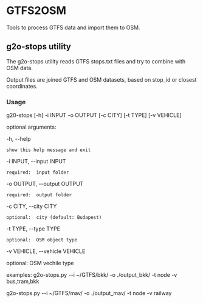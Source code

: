 # GTFS2OSM

Tools to process GTFS data and import them to OSM.

## g2o-stops utility

The g2o-stops utility reads GTFS stops.txt files and try to combine with OSM data.

Output files are joined GTFS and OSM datasets, based on stop_id or closest coordinates.

### Usage

g20-stops [-h] -i INPUT -o OUTPUT [-c CITY] [-t TYPE] [-v VEHICLE]

optional arguments:

-h, --help

    show this help message and exit

-i INPUT, --input INPUT

    required:  input folder

-o OUTPUT, --output OUTPUT

    required:  output folder

-c CITY, --city CITY

    optional:  city (default: Budapest)

-t TYPE, --type TYPE

    optional:  OSM object type

-v VEHICLE, --vehicle VEHICLE

optional:  OSM vechile  type

examples:
  g2o-stops.py --i ~/GTFS/bkk/ -o ./output_bkk/ -t node -v bus,tram,bkk

  g2o-stops.py --i ~/GTFS/mav/ -o ./output_mav/ -t node -v railway
